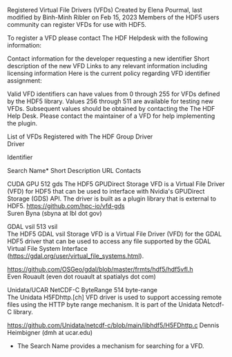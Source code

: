Registered Virtual File Drivers (VFDs)
Created by Elena Pourmal, last modified by Binh-Minh Ribler on Feb 15, 2023
Members of the HDF5 users community can register VFDs for use with HDF5.

To register a VFD please contact The HDF Helpdesk with the following information: 

Contact information for the developer requesting a new identifier
Short description of the new VFD
Links to any relevant information including licensing information 
Here is the current policy regarding VFD identifier assignment:

Valid VFD identifiers can have values from 0 through 255 for VFDs defined by the HDF5 library. Values 256 through 511 are available for testing new VFDs.  Subsequent values should be obtained by contacting the The HDF Help Desk.
Please contact the maintainer of a VFD for help implementing the plugin.

List of VFDs Registered with The HDF Group
Driver	
Driver

Identifier

Search Name*	Short Description	URL	
Contacts

CUDA GPU	512	gds	The HDF5 GPUDirect Storage VFD is a Virtual File Driver (VFD) for HDF5 that can be used to interface with Nvidia's GPUDirect Storage (GDS) API. The driver is built as a plugin library that is external to HDF5.	https://github.com/hpc-io/vfd-gds	
 Suren Byna (sbyna at lbl dot gov)

GDAL vsil	513	vsil	
The HDF5 GDAL vsil Storage VFD is a Virtual File Driver (VFD) for the GDAL HDF5 driver that can be used to access any file supported by the GDAL Virtual File System Interface (https://gdal.org/user/virtual_file_systems.html).

https://github.com/OSGeo/gdal/blob/master/frmts/hdf5/hdf5vfl.h	
Even Rouault (even dot rouault at spatialys dot com)

Unidata/UCAR NetCDF-C ByteRange	514	byte-range	
The Unidata H5FDhttp.[ch] VFD driver is used to support accessing remote files using the HTTP byte range mechanism. It is part of the Unidata Netcdf-C library.

https://github.com/Unidata/netcdf-c/blob/main/libhdf5/H5FDhttp.c	Dennis Heimbigner (dmh at ucar.edu)
* The Search Name provides a mechanism for searching for a VFD.
